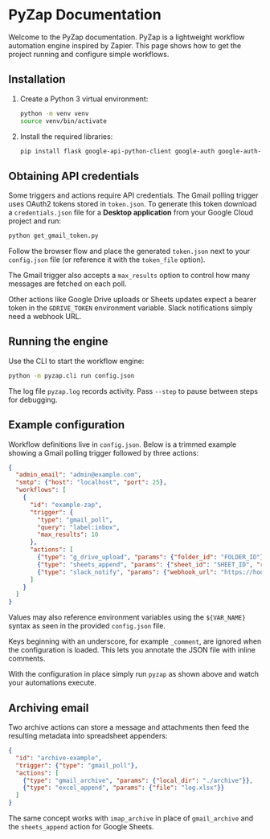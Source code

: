 # PyZap Documentation

Welcome to the PyZap documentation. PyZap is a lightweight workflow automation engine inspired by Zapier. This page shows how to get the project running and configure simple workflows.

## Installation

1. Create a Python 3 virtual environment:
   ```bash
   python -m venv venv
   source venv/bin/activate
   ```
2. Install the required libraries:
   ```bash
   pip install flask google-api-python-client google-auth google-auth-oauthlib python-dotenv
   ```

## Obtaining API credentials

Some triggers and actions require API credentials. The Gmail polling trigger uses OAuth2 tokens stored in `token.json`. To generate this token download a `credentials.json` file for a **Desktop application** from your Google Cloud project and run:

```bash
python get_gmail_token.py
```

Follow the browser flow and place the generated `token.json` next to your `config.json` file (or reference it with the `token_file` option).

The Gmail trigger also accepts a `max_results` option to control how many
messages are fetched on each poll.

Other actions like Google Drive uploads or Sheets updates expect a bearer token in the `GDRIVE_TOKEN` environment variable. Slack notifications simply need a webhook URL.

## Running the engine

Use the CLI to start the workflow engine:

```bash
python -m pyzap.cli run config.json
```

The log file `pyzap.log` records activity. Pass `--step` to pause between steps for debugging.

## Example configuration

Workflow definitions live in `config.json`. Below is a trimmed example showing a Gmail polling trigger followed by three actions:

```json
{
  "admin_email": "admin@example.com",
  "smtp": {"host": "localhost", "port": 25},
  "workflows": [
    {
      "id": "example-zap",
      "trigger": {
        "type": "gmail_poll",
        "query": "label:inbox",
        "max_results": 10
      },
      "actions": [
        {"type": "g_drive_upload", "params": {"folder_id": "FOLDER_ID"}},
        {"type": "sheets_append", "params": {"sheet_id": "SHEET_ID", "range": "Sheet1!A:B"}},
        {"type": "slack_notify", "params": {"webhook_url": "https://hooks.slack.com/..."}}
      ]
    }
  ]
}
```

Values may also reference environment variables using the `${VAR_NAME}` syntax as seen in the provided `config.json` file.

Keys beginning with an underscore, for example `_comment`, are ignored when the
configuration is loaded. This lets you annotate the JSON file with inline
comments.

With the configuration in place simply run `pyzap` as shown above and watch your automations execute.

## Archiving email

Two archive actions can store a message and attachments then feed the resulting
metadata into spreadsheet appenders:

```json
{
  "id": "archive-example",
  "trigger": {"type": "gmail_poll"},
  "actions": [
    {"type": "gmail_archive", "params": {"local_dir": "./archive"}},
    {"type": "excel_append", "params": {"file": "log.xlsx"}}
  ]
}
```

The same concept works with `imap_archive` in place of `gmail_archive` and the
`sheets_append` action for Google Sheets.
